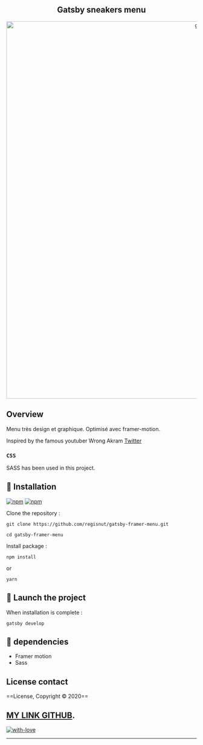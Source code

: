 <h2 align="center">Gatsby sneakers menu</h2>

<p align="center">
<img alt="gif" src="https://github.com/Regisnut/gatsby-framer-menu/blob/master/assets/Kapture.gif" width="1000">
</p>

## Overview

Menu très design et graphique.
Optimisé avec framer-motion.

Inspired by the famous youtuber Wrong Akram [Twitter](https://twitter.com/wrongakram)

### `CSS`
SASS has been used in this project.

## 🌱 Installation
[![npm](https://img.shields.io/npm/v/styled-media-query.svg)]()
[![npm](https://img.shields.io/npm/l/styled-media-query.svg)]()

Clone the repository :

```
git clone https://github.com/regisnut/gatsby-framer-menu.git 

cd gatsby-framer-menu
```

Install package :

```
npm install
```
or
```
yarn
```

## 🍃 Launch the project
When installation is complete :

```
gatsby develop
```

## 🌼 dependencies

+ Framer motion
+ Sass

## License contact

==License, Copyright © 2020==

[MY LINK GITHUB](https://github.com/regisnut).
---

[![with-love](https://img.shields.io/badge/made%20with-%F0%9F%92%8C-red.svg)](https://github.com/regisnut/gatsby-framer-menu)

---
